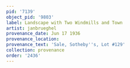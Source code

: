 ```yaml
---
pid: '7139'
object_pid: '9803'
label: Landscape with Two Windmills and Town
artist: janbrueghel
provenance_date: Jun 17 1936
provenance_location:
provenance_text: 'Sale, Sotheby''s, Lot #129'
collection: provenance
order: '2436'
---
```

